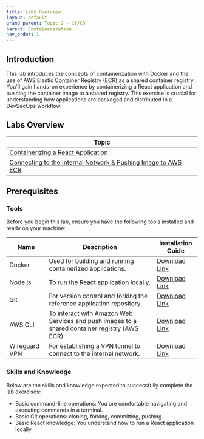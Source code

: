 ```yaml
---
title: Labs Overview
layout: default
grand_parent: Topic 2 - CI/CD
parent: Containerization
nav_order: 1
---
```


## Introduction
This lab introduces the concepts of containerization with Docker and the use of AWS Elastic Container Registry (ECR) as a shared container registry. You'll gain hands-on experience by containerizing a React application and pushing the container image to a shared registry. This exercise is crucial for understanding how applications are packaged and distributed in a DevSecOps workflow.

## Labs Overview

| Topic                                          |
|------------------------------------------------|
| [Containerizing a React Application](containerization-lab-1)            |
| [Connecting to the Internal Network & Pushing Image to AWS ECR](containerization-lab-2) |

## Prerequisites

### Tools

Before you begin this lab, ensure you have the following tools installed and ready on your machine:

| Name          | Description                                                                                    | Installation Guide |
|---------------| ---------------------------------------------------------------------------------------------- | ------------------ |
| Docker        | Used for building and running containerized applications.                                      | [Download Link](https://docs.docker.com/get-docker/) |
| Node.js       | To run the React application locally.                                                          | [Download Link](https://nodejs.org/en/download)|
| Git           | For version control and forking the reference application repository.                          | [Download Link](https://git-scm.com/downloads)|
| AWS CLI       | To interact with Amazon Web Services and push images to a shared container registry (AWS ECR). | [Download Link](https://docs.aws.amazon.com/cli/latest/userguide/getting-started-install.html) |
| Wireguard VPN | For establishing a VPN tunnel to connect to the internal network.                              | [Download Link](https://www.wireguard.com/install/) |

### Skills and Knowledge
Below are the skills and knowledge expected to successfully complete the lab exercises:
- Basic command-line operations: You are comfortable navigating and executing commands in a terminal.
- Basic Git operations: cloning, forking, committing, pushing.
- Basic React knowledge: You understand how to run a React application locally
